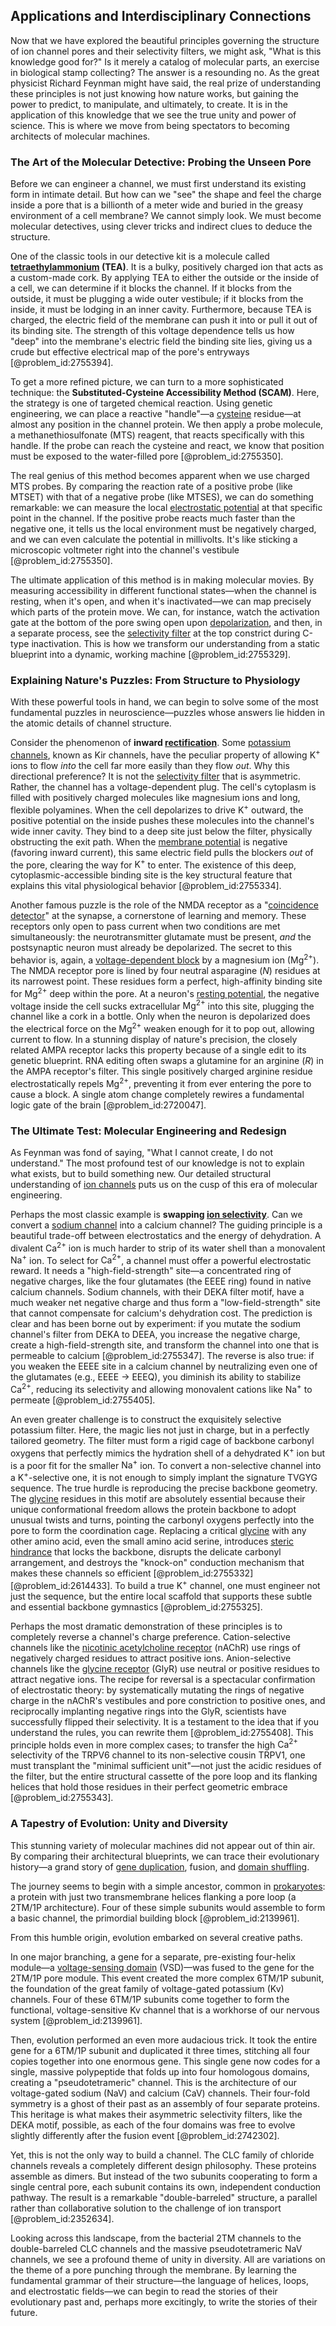 ## Applications and Interdisciplinary Connections

Now that we have explored the beautiful principles governing the structure of ion channel pores and their selectivity filters, we might ask, "What is this knowledge good for?" Is it merely a catalog of molecular parts, an exercise in biological stamp collecting? The answer is a resounding no. As the great physicist Richard Feynman might have said, the real prize of understanding these principles is not just knowing how nature works, but gaining the power to predict, to manipulate, and ultimately, to create. It is in the application of this knowledge that we see the true unity and power of science. This is where we move from being spectators to becoming architects of molecular machines.

### The Art of the Molecular Detective: Probing the Unseen Pore

Before we can engineer a channel, we must first understand its existing form in intimate detail. But how can we "see" the shape and feel the charge inside a pore that is a billionth of a meter wide and buried in the greasy environment of a cell membrane? We cannot simply look. We must become molecular detectives, using clever tricks and indirect clues to deduce the structure.

One of the classic tools in our detective kit is a molecule called **[tetraethylammonium](@article_id:166255) (TEA)**. It is a bulky, positively charged ion that acts as a custom-made cork. By applying TEA to either the outside or the inside of a cell, we can determine if it blocks the channel. If it blocks from the outside, it must be plugging a wide outer vestibule; if it blocks from the inside, it must be lodging in an inner cavity. Furthermore, because TEA is charged, the electric field of the membrane can push it into or pull it out of its binding site. The strength of this voltage dependence tells us how "deep" into the membrane's electric field the binding site lies, giving us a crude but effective electrical map of the pore's entryways [@problem_id:2755394].

To get a more refined picture, we can turn to a more sophisticated technique: the **Substituted-Cysteine Accessibility Method (SCAM)**. Here, the strategy is one of targeted chemical reaction. Using genetic engineering, we can place a reactive "handle"—a [cysteine](@article_id:185884) residue—at almost any position in the channel protein. We then apply a probe molecule, a methanethiosulfonate (MTS) reagent, that reacts specifically with this handle. If the probe can reach the cysteine and react, we know that position must be exposed to the water-filled pore [@problem_id:2755350].

The real genius of this method becomes apparent when we use charged MTS probes. By comparing the reaction rate of a positive probe (like MTSET) with that of a negative probe (like MTSES), we can do something remarkable: we can measure the local [electrostatic potential](@article_id:139819) at that specific point in the channel. If the positive probe reacts much faster than the negative one, it tells us the local environment must be negatively charged, and we can even calculate the potential in millivolts. It's like sticking a microscopic voltmeter right into the channel's vestibule [@problem_id:2755350].

The ultimate application of this method is in making molecular movies. By measuring accessibility in different functional states—when the channel is resting, when it's open, and when it's inactivated—we can map precisely which parts of the protein move. We can, for instance, watch the activation gate at the bottom of the pore swing open upon [depolarization](@article_id:155989), and then, in a separate process, see the [selectivity filter](@article_id:155510) at the top constrict during C-type inactivation. This is how we transform our understanding from a static blueprint into a dynamic, working machine [@problem_id:2755329].

### Explaining Nature's Puzzles: From Structure to Physiology

With these powerful tools in hand, we can begin to solve some of the most fundamental puzzles in neuroscience—puzzles whose answers lie hidden in the atomic details of channel structure.

Consider the phenomenon of **inward [rectification](@article_id:196869)**. Some [potassium channels](@article_id:173614), known as Kir channels, have the peculiar property of allowing $\mathrm{K}^{+}$ ions to flow *into* the cell far more easily than they flow *out*. Why this directional preference? It is not the [selectivity filter](@article_id:155510) that is asymmetric. Rather, the channel has a voltage-dependent plug. The cell's cytoplasm is filled with positively charged molecules like magnesium ions and long, flexible polyamines. When the cell depolarizes to drive $\mathrm{K}^{+}$ outward, the positive potential on the inside pushes these molecules into the channel's wide inner cavity. They bind to a deep site just below the filter, physically obstructing the exit path. When the [membrane potential](@article_id:150502) is negative (favoring inward current), this same electric field pulls the blockers *out* of the pore, clearing the way for $\mathrm{K}^{+}$ to enter. The existence of this deep, cytoplasmic-accessible binding site is the key structural feature that explains this vital physiological behavior [@problem_id:2755334].

Another famous puzzle is the role of the NMDA receptor as a "[coincidence detector](@article_id:169128)" at the synapse, a cornerstone of learning and memory. These receptors only open to pass current when two conditions are met simultaneously: the neurotransmitter glutamate must be present, *and* the postsynaptic neuron must already be depolarized. The secret to this behavior is, again, a [voltage-dependent block](@article_id:176727) by a magnesium ion ($\mathrm{Mg}^{2+}$). The NMDA receptor pore is lined by four neutral asparagine ($N$) residues at its narrowest point. These residues form a perfect, high-affinity binding site for $\mathrm{Mg}^{2+}$ deep within the pore. At a neuron's [resting potential](@article_id:175520), the negative voltage inside the cell sucks extracellular $\mathrm{Mg}^{2+}$ into this site, plugging the channel like a cork in a bottle. Only when the neuron is depolarized does the electrical force on the $\mathrm{Mg}^{2+}$ weaken enough for it to pop out, allowing current to flow. In a stunning display of nature's precision, the closely related AMPA receptor lacks this property because of a single edit to its genetic blueprint. RNA editing often swaps a glutamine for an arginine ($R$) in the AMPA receptor's filter. This single positively charged arginine residue electrostatically repels $\mathrm{Mg}^{2+}$, preventing it from ever entering the pore to cause a block. A single atom change completely rewires a fundamental logic gate of the brain [@problem_id:2720047].

### The Ultimate Test: Molecular Engineering and Redesign

As Feynman was fond of saying, "What I cannot create, I do not understand." The most profound test of our knowledge is not to explain what exists, but to build something new. Our detailed structural understanding of [ion channels](@article_id:143768) puts us on the cusp of this era of molecular engineering.

Perhaps the most classic example is **swapping [ion selectivity](@article_id:151624)**. Can we convert a [sodium channel](@article_id:173102) into a calcium channel? The guiding principle is a beautiful trade-off between electrostatics and the energy of dehydration. A divalent $\mathrm{Ca}^{2+}$ ion is much harder to strip of its water shell than a monovalent $\mathrm{Na}^{+}$ ion. To select for $\mathrm{Ca}^{2+}$, a channel must offer a powerful electrostatic reward. It needs a "high-field-strength" site—a concentrated ring of negative charges, like the four glutamates (the EEEE ring) found in native calcium channels. Sodium channels, with their DEKA filter motif, have a much weaker net negative charge and thus form a "low-field-strength" site that cannot compensate for calcium's dehydration cost. The prediction is clear and has been borne out by experiment: if you mutate the sodium channel's filter from DEKA to DEEA, you increase the negative charge, create a high-field-strength site, and transform the channel into one that is permeable to calcium [@problem_id:2755347]. The reverse is also true: if you weaken the EEEE site in a calcium channel by neutralizing even one of the glutamates (e.g., EEEE $\to$ EEEQ), you diminish its ability to stabilize $\mathrm{Ca}^{2+}$, reducing its selectivity and allowing monovalent cations like $\mathrm{Na}^{+}$ to permeate [@problem_id:2755405].

An even greater challenge is to construct the exquisitely selective potassium filter. Here, the magic lies not just in charge, but in a perfectly tailored geometry. The filter must form a rigid cage of backbone carbonyl oxygens that perfectly mimics the hydration shell of a dehydrated $\mathrm{K}^{+}$ ion but is a poor fit for the smaller $\mathrm{Na}^{+}$ ion. To convert a non-selective channel into a $\mathrm{K}^{+}$-selective one, it is not enough to simply implant the signature TVGYG sequence. The true hurdle is reproducing the precise backbone geometry. The [glycine](@article_id:176037) residues in this motif are absolutely essential because their unique conformational freedom allows the protein backbone to adopt unusual twists and turns, pointing the carbonyl oxygens perfectly into the pore to form the coordination cage. Replacing a critical [glycine](@article_id:176037) with any other amino acid, even the small amino acid serine, introduces [steric hindrance](@article_id:156254) that locks the backbone, disrupts the delicate carbonyl arrangement, and destroys the "knock-on" conduction mechanism that makes these channels so efficient [@problem_id:2755332] [@problem_id:2614433]. To build a true $\mathrm{K}^{+}$ channel, one must engineer not just the sequence, but the entire local scaffold that supports these subtle and essential backbone gymnastics [@problem_id:2755325].

Perhaps the most dramatic demonstration of these principles is to completely reverse a channel's charge preference. Cation-selective channels like the [nicotinic acetylcholine receptor](@article_id:149175) (nAChR) use rings of negatively charged residues to attract positive ions. Anion-selective channels like the [glycine receptor](@article_id:163034) (GlyR) use neutral or positive residues to attract negative ions. The recipe for reversal is a spectacular confirmation of electrostatic theory: by systematically mutating the rings of negative charge in the nAChR's vestibules and pore constriction to positive ones, and reciprocally implanting negative rings into the GlyR, scientists have successfully flipped their selectivity. It is a testament to the idea that if you understand the rules, you can rewrite them [@problem_id:2755408]. This principle holds even in more complex cases; to transfer the high $\mathrm{Ca}^{2+}$ selectivity of the TRPV6 channel to its non-selective cousin TRPV1, one must transplant the "minimal sufficient unit"—not just the acidic residues of the filter, but the entire structural cassette of the pore loop and its flanking helices that hold those residues in their perfect geometric embrace [@problem_id:2755343].

### A Tapestry of Evolution: Unity and Diversity

This stunning variety of molecular machines did not appear out of thin air. By comparing their architectural blueprints, we can trace their evolutionary history—a grand story of [gene duplication](@article_id:150142), fusion, and [domain shuffling](@article_id:167670).

The journey seems to begin with a simple ancestor, common in [prokaryotes](@article_id:177471): a protein with just two transmembrane helices flanking a pore loop (a 2TM/1P architecture). Four of these simple subunits would assemble to form a basic channel, the primordial building block [@problem_id:2139961].

From this humble origin, evolution embarked on several creative paths.

In one major branching, a gene for a separate, pre-existing four-helix module—a [voltage-sensing domain](@article_id:185556) (VSD)—was fused to the gene for the 2TM/1P pore module. This event created the more complex 6TM/1P subunit, the foundation of the great family of voltage-gated potassium (Kv) channels. Four of these 6TM/1P subunits come together to form the functional, voltage-sensitive Kv channel that is a workhorse of our nervous system [@problem_id:2139961].

Then, evolution performed an even more audacious trick. It took the entire gene for a 6TM/1P subunit and duplicated it three times, stitching all four copies together into one enormous gene. This single gene now codes for a single, massive polypeptide that folds up into four homologous domains, creating a "pseudotetrameric" channel. This is the architecture of our voltage-gated sodium (NaV) and calcium (CaV) channels. Their four-fold symmetry is a ghost of their past as an assembly of four separate proteins. This heritage is what makes their asymmetric selectivity filters, like the DEKA motif, possible, as each of the four domains was free to evolve slightly differently after the fusion event [@problem_id:2742302].

Yet, this is not the only way to build a channel. The CLC family of chloride channels reveals a completely different design philosophy. These proteins assemble as dimers. But instead of the two subunits cooperating to form a single central pore, each subunit contains its own, independent conduction pathway. The result is a remarkable "double-barreled" structure, a parallel rather than collaborative solution to the challenge of ion transport [@problem_id:2352634].

Looking across this landscape, from the bacterial 2TM channels to the double-barreled CLC channels and the massive pseudotetrameric NaV channels, we see a profound theme of unity in diversity. All are variations on the theme of a pore punching through the membrane. By learning the fundamental grammar of their structure—the language of helices, loops, and electrostatic fields—we can begin to read the stories of their evolutionary past and, perhaps more excitingly, to write the stories of their future.